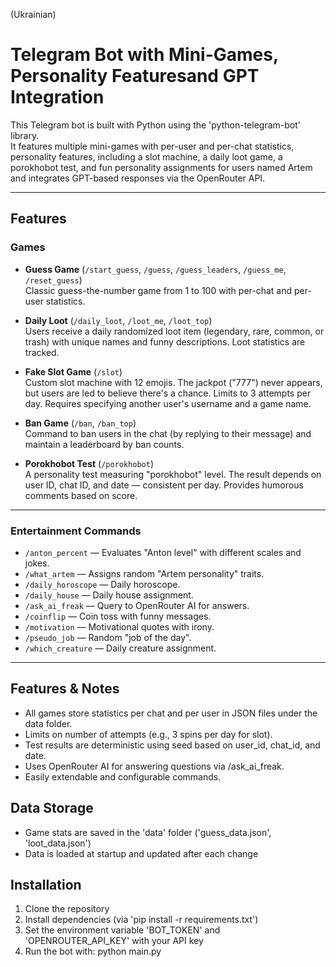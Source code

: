 (Ukrainian)

# Telegram Bot with Mini-Games, Personality Featuresand GPT Integration

This Telegram bot is built with Python using the 'python-telegram-bot' library.  
It features multiple mini-games with per-user and per-chat statistics, 
personality features, including a slot machine, a daily loot game,
a porokhobot test, and fun personality assignments for users named Artem
and integrates GPT-based responses via the OpenRouter API.

---

## Features

### Games

- **Guess Game** (`/start_guess`, `/guess`, `/guess_leaders`, `/guess_me`, `/reset_guess`)  
  Classic guess-the-number game from 1 to 100 with per-chat and per-user statistics.

- **Daily Loot** (`/daily_loot`, `/loot_me`, `/loot_top`)  
  Users receive a daily randomized loot item (legendary, rare, common, or trash) with unique names and funny descriptions. Loot statistics are tracked.

- **Fake Slot Game** (`/slot`)  
  Custom slot machine with 12 emojis. The jackpot ("777") never appears, but users are led to believe there's a chance. Limits to 3 attempts per day. Requires specifying another user's username and a game name.

- **Ban Game** (`/ban`, `/ban_top`)  
  Command to ban users in the chat (by replying to their message) and maintain a leaderboard by ban counts.

- **Porokhobot Test** (`/porokhobot`)  
  A personality test measuring "porokhobot" level. The result depends on user ID, chat ID, and date — consistent per day. Provides humorous comments based on score.

---

### Entertainment Commands

- `/anton_percent` — Evaluates "Anton level" with different scales and jokes.
- `/what_artem` — Assigns random "Artem personality" traits.
- `/daily_horoscope` — Daily horoscope.
- `/daily_house` — Daily house assignment.
- `/ask_ai_freak` — Query to OpenRouter AI for answers.
- `/coinflip` — Coin toss with funny messages.
- `/motivation` — Motivational quotes with irony.
- `/pseudo_job` — Random "job of the day".
- `/which_creature` — Daily creature assignment.

---

## Features & Notes

- All games store statistics per chat and per user in JSON files under the data folder.
- Limits on number of attempts (e.g., 3 spins per day for slot).
- Test results are deterministic using seed based on user_id, chat_id, and date.
- Uses OpenRouter AI for answering questions via /ask_ai_freak.
- Easily extendable and configurable commands.

## Data Storage

- Game stats are saved in the 'data' folder ('guess_data.json', 'loot_data.json')  
- Data is loaded at startup and updated after each change  

## Installation

1. Clone the repository  
2. Install dependencies (via 'pip install -r requirements.txt')  
3. Set the environment variable 'BOT_TOKEN' and 'OPENROUTER_API_KEY' with your API key  
4. Run the bot with: python main.py